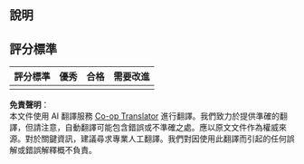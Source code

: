 <!--
CO_OP_TRANSLATOR_METADATA:
{
  "original_hash": "5ae7654f519ae831179409dc8e528055",
  "translation_date": "2025-08-25T00:22:58+00:00",
  "source_file": "6-consumer/lessons/1-speech-recognition/assignment.md",
  "language_code": "tw"
}
-->
## 說明

## 評分標準

| 評分標準 | 優秀 | 合格 | 需要改進 |
| -------- | ---- | ---- | -------- | 
| |  |  |  |

**免責聲明**：  
本文件使用 AI 翻譯服務 [Co-op Translator](https://github.com/Azure/co-op-translator) 進行翻譯。我們致力於提供準確的翻譯，但請注意，自動翻譯可能包含錯誤或不準確之處。應以原文文件作為權威來源。對於關鍵資訊，建議尋求專業人工翻譯。我們對因使用此翻譯而引起的任何誤解或錯誤解釋概不負責。